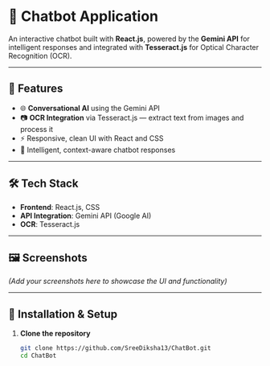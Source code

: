# 🤖 Chatbot Application

An interactive chatbot built with **React.js**, powered by the **Gemini API** for intelligent responses and integrated with **Tesseract.js** for Optical Character Recognition (OCR).

---

## 🚀 Features

- 🌐 **Conversational AI** using the Gemini API
- 📷 **OCR Integration** via Tesseract.js — extract text from images and process it
- ⚡ Responsive, clean UI with React and CSS
- 🧠 Intelligent, context-aware chatbot responses

---

## 🛠️ Tech Stack

- **Frontend**: React.js, CSS
- **API Integration**: Gemini API (Google AI)
- **OCR**: Tesseract.js

---

## 🖼️ Screenshots

*(Add your screenshots here to showcase the UI and functionality)*

---

## 🔧 Installation & Setup

1. **Clone the repository**
   ```bash
   git clone https://github.com/SreeDiksha13/ChatBot.git
   cd ChatBot
